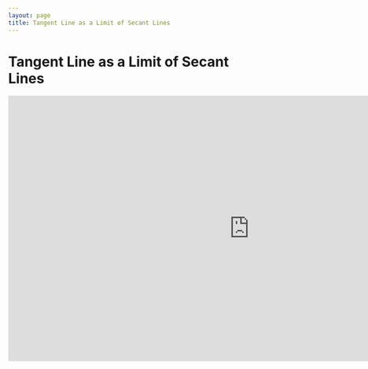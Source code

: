 ```yaml
---
layout: page
title: Tangent Line as a Limit of Secant Lines
---
```


# Tangent Line as a Limit of Secant Lines
<iframe scrolling="no" src="https://tube.geogebra.org/material/iframe/id/109510/width/980/height/540/border/888888/rc/true/ai/false/sdz/true/smb/false/stb/false/stbh/true/ld/true/sri/true/at/preferhtml5" width="980px" height="540px" style="border:0px;"> </iframe>

